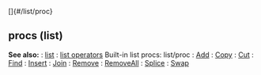 []{#/list/proc}
## procs (list)
**See also:**
:   [list](#/list)
:   [list operators](#/list/operators)
Built-in list procs:
list/proc
:   [Add](#/list/proc/Add)
:   [Copy](#/list/proc/Copy)
:   [Cut](#/list/proc/Cut)
:   [Find](#/list/proc/Find)
:   [Insert](#/list/proc/Insert)
:   [Join](#/list/proc/Join)
:   [Remove](#/list/proc/Remove)
:   [RemoveAll](#/list/proc/RemoveAll)
:   [Splice](#/list/proc/Splice)
:   [Swap](#/list/proc/Swap)